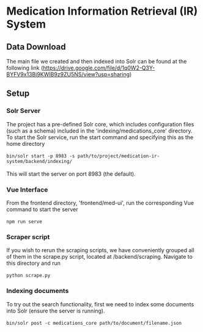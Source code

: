 # Medication Information Retrieval (IR) System

## Data Download
The main file we created and then indexed into Solr can be found at the following link (https://drive.google.com/file/d/1q0W2-Q3Y-BYFV9x13Bi9KWIB9z9ZU5NS/view?usp=sharing)

## Setup

### Solr Server
The project has a pre-defined Solr core, which includes configuration files (such as a schema) included in the 'indexing/medications_core' directory. To start the Solr service, run the start command and specifying this as the home directory <br/><br/>
```bin/solr start -p 8983 -s path/to/project/medication-ir-system/backend/indexing/``` <br/><br/>
This will start the server on port 8983 (the default).

### Vue Interface
From the frontend directory, 'frontend/med-ui', run the corresponding Vue command to start the server<br/><br/>
```npm run serve```

### Scraper script
If you wish to rerun the scraping scripts, we have conveniently grouped all of them in the scrape.py script, located at /backend/scraping. Navigate to this directory and run<br/><br/>
```python scrape.py```

### Indexing documents
To try out the search functionality, first we need to index some documents into Solr (ensure the server is running). <br/><br/>
```bin/solr post -c medications_core path/to/document/filename.json```
